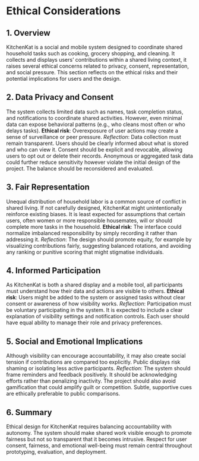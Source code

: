 # Ethical Considerations
## 1. Overview

KitchenKat is a social and mobile system designed to coordinate shared household tasks such as cooking, grocery shopping, and cleaning. It collects and displays users’ contributions within a shared living context, it raises several ethical concerns related to privacy, consent, representation, and social pressure. This section reflects on the ethical risks and their potential implications for users and the design.

## 2. Data Privacy and Consent

The system collects limited data such as names, task completion status, and notifications to coordinate shared activities. However, even minimal data can expose behavioral patterns (e.g., who cleans most often or who delays tasks).
**Ethical risk**: Overexposure of user actions may create a sense of surveillance or peer pressure.
*Reflection*: Data collection must remain transparent. Users should be clearly informed about what is stored and who can view it. Consent should be explicit and revocable, allowing users to opt out or delete their records. Anonymous or aggregated task data could further reduce sensitivity however violate the initial design of the project. The balance should be reconsidered and evaluated.

## 3. Fair Representation

Unequal distribution of household labor is a common source of conflict in shared living. If not carefully designed, KitchenKat might unintentionally reinforce existing biases. It is least expected for assumptions that certain users, often women or more responsible housemates, will or should complete more tasks in the household.
**Ethical risk**: The interface could normalize imbalanced responsibility by simply recording it rather than addressing it.
*Reflection*: The design should promote equity, for example by visualizing contributions fairly, suggesting balanced rotations, and avoiding any ranking or punitive scoring that might stigmatise individuals.

## 4. Informed Participation

As KitchenKat is both a shared display and a mobile tool, all participants must understand how their data and actions are visible to others.
**Ethical risk**: Users might be added to the system or assigned tasks without clear consent or awareness of how visibility works.
*Reflection*: Participation must be voluntary participating in the system. It is expected to include a clear explanation of visibility settings and notification controls. Each user should have equal ability to manage their role and privacy preferences.

## 5. Social and Emotional Implications

Although visibility can encourage accountability, it may also create social tension if contributions are compared too explicitly. Public displays risk shaming or isolating less active participants.
*Reflection*: The system should frame reminders and feedback positively. It should be acknowledging efforts rather than penalizing inactivity. The project should also avoid gamification that could amplify guilt or competition. Subtle, supportive cues are ethically preferable to public comparisons.

## 6. Summary

Ethical design for KitchenKat requires balancing accountability with autonomy. The system should make shared work visible enough to promote fairness but not so transparent that it becomes intrusive. Respect for user consent, fairness, and emotional well-being must remain central throughout prototyping, evaluation, and deployment.
